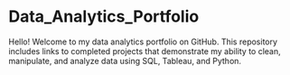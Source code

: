# Data_Analytics_Portfolio
Hello! Welcome to my data analytics portfolio on GitHub. This repository includes links to completed projects that demonstrate my ability to clean, manipulate, and analyze data using SQL, Tableau, and Python.
